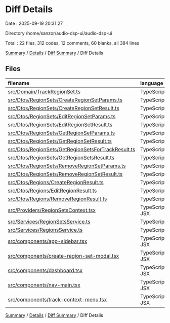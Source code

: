 # Diff Details

Date : 2025-09-19 20:31:27

Directory /home/sanzor/audio-dsp-ui/audio-dsp-ui

Total : 22 files,  312 codes, 12 comments, 60 blanks, all 384 lines

[Summary](results.md) / [Details](details.md) / [Diff Summary](diff.md) / Diff Details

## Files
| filename | language | code | comment | blank | total |
| :--- | :--- | ---: | ---: | ---: | ---: |
| [src/Domain/TrackRegionSet.ts](/src/Domain/TrackRegionSet.ts) | TypeScript | 4 | 0 | 1 | 5 |
| [src/Dtos/RegionSets/CreateRegionSetParams.ts](/src/Dtos/RegionSets/CreateRegionSetParams.ts) | TypeScript | 4 | 0 | 0 | 4 |
| [src/Dtos/RegionSets/CreateRegionSetResult.ts](/src/Dtos/RegionSets/CreateRegionSetResult.ts) | TypeScript | 4 | 0 | 1 | 5 |
| [src/Dtos/RegionSets/EditRegionSetParams.ts](/src/Dtos/RegionSets/EditRegionSetParams.ts) | TypeScript | 5 | 0 | 0 | 5 |
| [src/Dtos/RegionSets/EditRegionSetResult.ts](/src/Dtos/RegionSets/EditRegionSetResult.ts) | TypeScript | 4 | 0 | 1 | 5 |
| [src/Dtos/RegionSets/GetRegionSetParams.ts](/src/Dtos/RegionSets/GetRegionSetParams.ts) | TypeScript | 3 | 0 | 1 | 4 |
| [src/Dtos/RegionSets/GetRegionSetResult.ts](/src/Dtos/RegionSets/GetRegionSetResult.ts) | TypeScript | 4 | 0 | 1 | 5 |
| [src/Dtos/RegionSets/GetRegionSetsForTrackResult.ts](/src/Dtos/RegionSets/GetRegionSetsForTrackResult.ts) | TypeScript | 5 | 0 | 1 | 6 |
| [src/Dtos/RegionSets/GetRegionSetsResult.ts](/src/Dtos/RegionSets/GetRegionSetsResult.ts) | TypeScript | 4 | 0 | 1 | 5 |
| [src/Dtos/RegionSets/RemoveRegionSetParams.ts](/src/Dtos/RegionSets/RemoveRegionSetParams.ts) | TypeScript | 3 | 0 | 0 | 3 |
| [src/Dtos/RegionSets/RemoveRegionSetResult.ts](/src/Dtos/RegionSets/RemoveRegionSetResult.ts) | TypeScript | 2 | 1 | 0 | 3 |
| [src/Dtos/Regions/CreateRegionResult.ts](/src/Dtos/Regions/CreateRegionResult.ts) | TypeScript | -3 | 0 | 1 | -2 |
| [src/Dtos/Regions/EditRegionResult.ts](/src/Dtos/Regions/EditRegionResult.ts) | TypeScript | -3 | 0 | 1 | -2 |
| [src/Dtos/Regions/RemoveRegionResult.ts](/src/Dtos/Regions/RemoveRegionResult.ts) | TypeScript | -3 | 0 | 0 | -3 |
| [src/Providers/RegionSetsContext.tsx](/src/Providers/RegionSetsContext.tsx) | TypeScript JSX | 82 | 10 | 11 | 103 |
| [src/Services/RegionSetsService.ts](/src/Services/RegionSetsService.ts) | TypeScript | 79 | 0 | 17 | 96 |
| [src/Services/RegionsService.ts](/src/Services/RegionsService.ts) | TypeScript | -2 | 0 | 0 | -2 |
| [src/components/app-sidebar.tsx](/src/components/app-sidebar.tsx) | TypeScript JSX | 21 | 0 | 1 | 22 |
| [src/components/create-region-set-modal.tsx](/src/components/create-region-set-modal.tsx) | TypeScript JSX | 70 | 1 | 13 | 84 |
| [src/components/dashboard.tsx](/src/components/dashboard.tsx) | TypeScript JSX | 20 | 0 | 9 | 29 |
| [src/components/nav-main.tsx](/src/components/nav-main.tsx) | TypeScript JSX | 6 | 0 | 0 | 6 |
| [src/components/track-context-menu.tsx](/src/components/track-context-menu.tsx) | TypeScript JSX | 3 | 0 | 0 | 3 |

[Summary](results.md) / [Details](details.md) / [Diff Summary](diff.md) / Diff Details